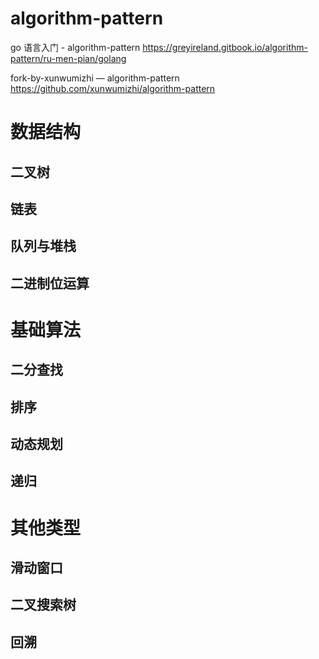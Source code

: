 # algorithm-pattern

go 语言入门 - algorithm-pattern
https://greyireland.gitbook.io/algorithm-pattern/ru-men-pian/golang

fork-by-xunwumizhi — algorithm-pattern
https://github.com/xunwumizhi/algorithm-pattern

# 数据结构
## 二叉树

## 链表

## 队列与堆栈

## 二进制位运算

# 基础算法

## 二分查找

## 排序

## 动态规划

## 递归

# 其他类型

## 滑动窗口

## 二叉搜索树

## 回溯
